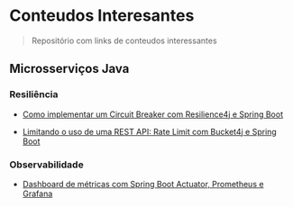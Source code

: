 # Conteudos Interesantes

> Repositório com links de conteudos interessantes

## Microsserviços Java

### Resiliência

- [Como implementar um Circuit Breaker com Resilience4j e Spring Boot](https://www.youtube.com/watch?v=LnOK32zvxVg&list=WL&index=4)

- [Limitando o uso de uma REST API: Rate Limit com Bucket4j e Spring Boot](https://www.youtube.com/watch?v=S8pTyk6WYqs)

### Observabilidade

- [Dashboard de métricas com Spring Boot Actuator, Prometheus e Grafana](https://www.youtube.com/watch?v=K_EI1SxVQ5Q&list=WL&index=2)
